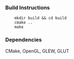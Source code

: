 ### Build Instructions
```
    mkdir build && cd build
    cmake ..
    make
```

### Dependencies
CMake, OpenGL, GLEW, GLUT
